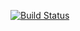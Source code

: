[![Build Status](http://localhost:8080/buildStatus/icon?job=connect-jenkins-to-github)](http://localhost:8080/job/connect-jenkins-to-github/)
